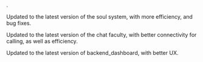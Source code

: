 .

Updated to the latest version of the soul system, with more efficiency, and bug fixes.

Updated to the latest version of the chat faculty, with better connectivity for calling, as well as efficiency.

Updated to the latest version of backend_dashboard, with better UX.